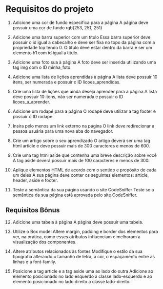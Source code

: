 # Requisitos do projeto

1. Adicione uma cor de fundo específica para a página
A página deve possuir uma cor de fundo rgb(253, 251, 251)

2. Adicione uma barra superior com um título
Essa barra superior deve possuir o id igual a cabecalho e deve ser fixa no topo da página com a propriedade top tendo 0. O título deve estar dentro da barra e ser um elemento h1 com id igual a titulo.

3. Adicione uma foto sua à página
A foto deve ser inserida utilizando uma tag img com o ID minha_foto.

4. Adicione uma lista de lições aprendidas à página
A lista deve possuir 10 itens, ser numerada e possuir o ID licoes_aprendidas.

5. Crie uma lista de lições que ainda deseja aprender para a página
A lista deve possuir 10 itens, não ser numerada e possuir o ID licoes_a_aprender.

6. Adicione um rodapé para a página
O rodapé deve utilizar a tag footer e possuir o ID rodape.

7. Insira pelo menos um link externo na página
O link deve redirecionar a pessoa usuária para uma nova aba do navegador.

8. Crie um artigo sobre o seu aprendizado
O artigo deverá ser uma tag html article e deve possuir mais de 300 caracteres e menos de 600.

9. Crie uma tag html aside que contenha uma breve descrição sobre você
A tag aside deverá possuir mais de 100 caracteres e menos de 300.

10. Aplique elementos HTML de acordo com o sentido e propósito de cada um deles
A sua página deve conter os seguintes elementos: article, header, aside e footer.

11. Teste a semântica da sua página usando o site CodeSniffer
Teste se a semântica da sua página está aprovada pelo site CodeSniffer.

## Requisitos Bônus

12. Adicione uma tabela à página
A página deve possuir uma tabela.

13. Utilize o Box model
Altere margin, padding e border dos elementos para ver, na prática, como esses atributos influenciam e melhoram a visualização dos componentes.

14. Altere atributos relacionados às fontes
Modifique o estilo da sua tipografia alterando o tamanho de letra, a cor, o espaçamento entre as linhas e a font-family.

15. Posicione a tag article e a tag aside uma ao lado do outra
Adicione ao elemento posicionado no lado esquerdo a classe lado-esquerdo e ao elemento posicionado no lado direito a classe lado-direito.